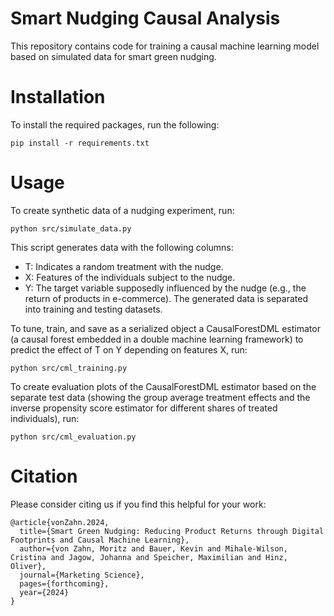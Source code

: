 # Smart Nudging Causal Analysis
This repository contains code for training a causal machine learning model based on simulated data for smart green nudging.

# Installation
To install the required packages, run the following:
```
pip install -r requirements.txt
```

# Usage
To create synthetic data of a nudging experiment, run:
```
python src/simulate_data.py
```
This script generates data with the following columns:
- T: Indicates a random treatment with the nudge.
- X: Features of the individuals subject to the nudge.
- Y: The target variable supposedly influenced by the nudge (e.g., the return of products in e-commerce).
The generated data is separated into training and testing datasets.

To tune, train, and save as a serialized object a CausalForestDML estimator (a causal forest embedded in a double machine learning framework) to predict the effect of T on Y depending on features X, run:
```
python src/cml_training.py
```

To create evaluation plots of the CausalForestDML estimator based on the separate test data (showing the group average treatment effects and the inverse propensity score estimator for different shares of treated individuals), run:
```
python src/cml_evaluation.py
```

# Citation
Please consider citing us if you find this helpful for your work:
```
@article{vonZahn.2024,
  title={Smart Green Nudging: Reducing Product Returns through Digital Footprints and Causal Machine Learning},
  author={von Zahn, Moritz and Bauer, Kevin and Mihale-Wilson, Cristina and Jagow, Johanna and Speicher, Maximilian and Hinz, Oliver},
  journal={Marketing Science},
  pages={forthcoming},
  year={2024}
}
 ```

